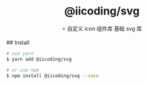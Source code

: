 <h1 align="center">
@iicoding/svg
</h1>

<p align="center">
⭐ 自定义 icon 组件库 基础 svg 库
</p>
## Install

```bash
# use yarn
$ yarn add @iicoding/svg

# or use npm
$ npm install @iicoding/svg --save
```
